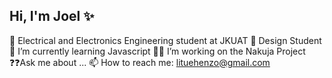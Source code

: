 ## Hi, I'm Joel ✨ 

🧠 Electrical and Electronics Engineering student at JKUAT 
🔭 Design Student 
🌱 I’m currently learning Javascript 
👨‍🔬 I’m working on the Nakuja Project
❓️❓️Ask me about ...
📫 How to reach me: lituehenzo@gmail.com 


